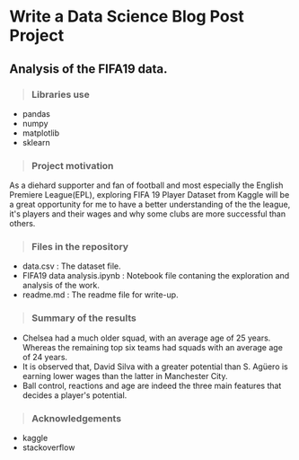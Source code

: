 # Write a Data Science Blog Post Project

## Analysis of the FIFA19 data.
>### Libraries use
- pandas
- numpy
- matplotlib
- sklearn

>### Project motivation
As a diehard supporter and fan of football and most especially the English Premiere League(EPL), exploring FIFA 19 Player Dataset from Kaggle will be a great opportunity for me to have a better understanding of the the league, it's players and their wages and why some clubs are more successful than others.

>### Files in the repository
- data.csv :  The dataset file.
- FIFA19 data analysis.ipynb : Notebook file contaning the exploration and analysis of the work.
- readme.md : The readme file for write-up.

>### Summary of the results
- Chelsea had a much older squad, with an average age of 25 years. Whereas the remaining top six teams had squads with an average age of 24 years.
- It is observed that, David Silva with a greater potential than S. Agüero is earning lower wages than the latter in Manchester City.
- Ball control, reactions and age are indeed the three main features that decides a player's potential.

>### Acknowledgements
- kaggle
- stackoverflow